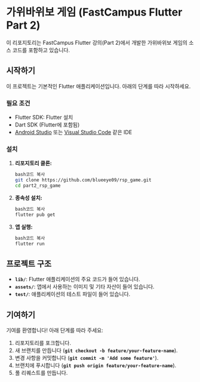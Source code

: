 # **가위바위보 게임 (FastCampus Flutter Part 2)**

이 리포지토리는 FastCampus Flutter 강의(Part 2)에서 개발한 가위바위보 게임의 소스 코드를 포함하고 있습니다.

## **시작하기**

이 프로젝트는 기본적인 Flutter 애플리케이션입니다. 아래의 단계를 따라 시작하세요.

### **필요 조건**

- Flutter SDK: Flutter 설치
- Dart SDK (Flutter에 포함됨)
- [Android Studio](https://developer.android.com/studio) 또는 [Visual Studio Code](https://code.visualstudio.com/) 같은 IDE

### **설치**

1. **리포지토리 클론:**

    ```bash
    bash코드 복사
    git clone https://github.com/blueeye09/rsp_game.git
    cd part2_rsp_game
    
    ```

2. **종속성 설치:**

    ```bash
    bash코드 복사
    flutter pub get
    
    ```

3. **앱 실행:**

    ```bash
    bash코드 복사
    flutter run
    
    ```


## **프로젝트 구조**

- **`lib/`**: Flutter 애플리케이션의 주요 코드가 들어 있습니다.
- **`assets/`**: 앱에서 사용하는 이미지 및 기타 자산이 들어 있습니다.
- **`test/`**: 애플리케이션의 테스트 파일이 들어 있습니다.

## **기여하기**

기여를 환영합니다! 아래 단계를 따라 주세요:

1. 리포지토리를 포크합니다.
2. 새 브랜치를 만듭니다 (**`git checkout -b feature/your-feature-name`**).
3. 변경 사항을 커밋합니다 (**`git commit -m 'Add some feature'`**).
4. 브랜치에 푸시합니다 (**`git push origin feature/your-feature-name`**).
5. 풀 리퀘스트를 만듭니다.
